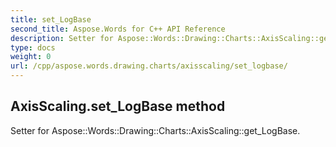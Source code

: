 ```yaml
---
title: set_LogBase
second_title: Aspose.Words for C++ API Reference
description: Setter for Aspose::Words::Drawing::Charts::AxisScaling::get_LogBase. 
type: docs
weight: 0
url: /cpp/aspose.words.drawing.charts/axisscaling/set_logbase/
---
```

## AxisScaling.set_LogBase method


Setter for Aspose::Words::Drawing::Charts::AxisScaling::get_LogBase. 

